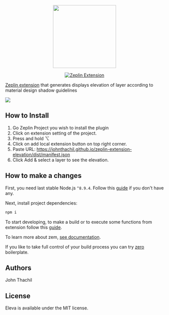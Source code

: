 
<p align="center">
<img src="https://i.ibb.co/MR9M4jL/eleva2.png" width="200" />
</p>

<p align="center">
  <a href="https://extensions.zeplin.io">
    <img src="https://img.shields.io/badge/zeplin-extension-ffbe12.svg" alt="Zeplin Extension" />
  </a>
</p>

[Zeplin extension](https://extensions.zeplin.io/) that generates displays elevation of layer according to material design shadow guidelines

<img src="https://i.ibb.co/K9zKCdB/Screenshot-2019-09-11-at-8-24-01-PM.png"  />

## How to Install

1. Go Zeplin Project you wish to install the plugin
2. Click on extension setting of the project.
3. Press and hold ⌥ 
4. Click on add local extension button on top right corner.
5. Paste URL: https://johnthachil.github.io/zeplin-extension-elevation/dist/manifest.json
6. Click Add & select a layer to see the elevation.

## How to make a changes

First, you need last stable Node.js `^8.9.4`. Follow this [guide](https://github.com/creationix/nvm/blob/master/README.md#installation) if you don't have any.

Next, install project dependencies:

```bash
npm i
```

To start developing, to make a build or to execute some functions from extension follow this [guide](https://github.com/zeplin/zem#scripts).

To learn more about zem, [see documentation](https://github.com/zeplin/zem).

If you like to take full control of your build process you can try [zero](https://github.com/baybara-pavel/zero) boilerplate.

## Authors

John Thachil

## License

Eleva is available under the MIT license. 